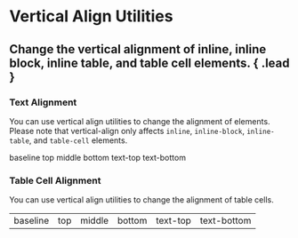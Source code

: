 # Vertical Align Utilities
## Change the vertical alignment of inline, inline block, inline table, and table cell elements. { .lead }

### Text Alignment
You can use vertical align utilities to change the alignment of elements. Please note that vertical-align only affects `inline`, `inline-block`, `inline-table`, and `table-cell` elements.

<i-code-preview title="Vertical Alignment Utility Example">

<span class="_align-baseline">baseline</span>
<span class="_align-top">top</span>
<span class="_align-middle">middle</span>
<span class="_align-bottom">bottom</span>
<span class="_align-text-top">text-top</span>
<span class="_align-text-bottom">text-bottom</span>

<template slot="html">

~~~html
<span class="_align-baseline">baseline</span>
~~~
~~~html
<span class="_align-top">top</span>
~~~
~~~html
<span class="_align-middle">middle</span>
~~~
~~~html
<span class="_align-bottom">bottom</span>
~~~
~~~html
<span class="_align-text-top">text-top</span>
~~~
~~~html
<span class="_align-text-bottom">text-bottom</span>
~~~

</template>
</i-code-preview>

### Table Cell Alignment
You can use vertical align utilities to change the alignment of table cells.

<i-code-preview title="Vertical Alignment Utility Example">

<table class="table -bordered" style="height: 100px;">
  <tbody>
    <tr>
      <td class="_align-baseline">baseline</td>
      <td class="_align-top">top</td>
      <td class="_align-middle">middle</td>
      <td class="_align-bottom">bottom</td>
      <td class="_align-text-top">text-top</td>
      <td class="_align-text-bottom">text-bottom</td>
    </tr>
  </tbody>
</table>

<template slot="html">

~~~html
<table class="table" style="height: 100px;">
  <tbody>
    <tr>
      <td class="_align-baseline">baseline</td>
      <td class="_align-top">top</td>
      <td class="_align-middle">middle</td>
      <td class="_align-bottom">bottom</td>
      <td class="_align-text-top">text-top</td>
      <td class="_align-text-bottom">text-bottom</td>
    </tr>
  </tbody>
</table>
~~~

</template>
</i-code-preview>

